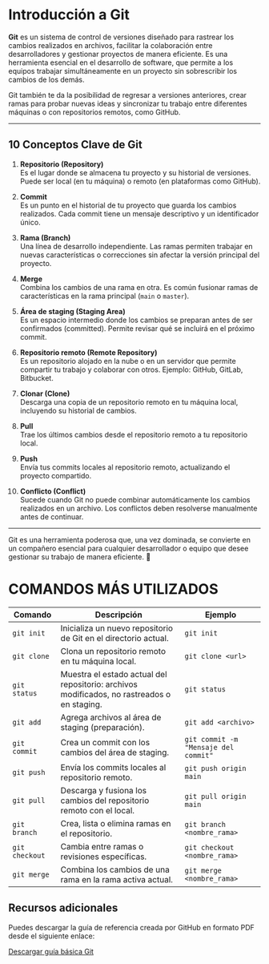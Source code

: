 # Introducción a Git

**Git** es un sistema de control de versiones diseñado para rastrear los cambios realizados en archivos, facilitar la colaboración entre desarrolladores y gestionar proyectos de manera eficiente. Es una herramienta esencial en el desarrollo de software, que permite a los equipos trabajar simultáneamente en un proyecto sin sobrescribir los cambios de los demás.

Git también te da la posibilidad de regresar a versiones anteriores, crear ramas para probar nuevas ideas y sincronizar tu trabajo entre diferentes máquinas o con repositorios remotos, como GitHub.

---

## 10 Conceptos Clave de Git

1. **Repositorio (Repository)**  
   Es el lugar donde se almacena tu proyecto y su historial de versiones. Puede ser local (en tu máquina) o remoto (en plataformas como GitHub).  

2. **Commit**  
   Es un punto en el historial de tu proyecto que guarda los cambios realizados. Cada commit tiene un mensaje descriptivo y un identificador único.  

3. **Rama (Branch)**  
   Una línea de desarrollo independiente. Las ramas permiten trabajar en nuevas características o correcciones sin afectar la versión principal del proyecto.  

4. **Merge**  
   Combina los cambios de una rama en otra. Es común fusionar ramas de características en la rama principal (`main` o `master`).  

5. **Área de staging (Staging Area)**  
   Es un espacio intermedio donde los cambios se preparan antes de ser confirmados (committed). Permite revisar qué se incluirá en el próximo commit.  

6. **Repositorio remoto (Remote Repository)**  
   Es un repositorio alojado en la nube o en un servidor que permite compartir tu trabajo y colaborar con otros. Ejemplo: GitHub, GitLab, Bitbucket.  

7. **Clonar (Clone)**  
   Descarga una copia de un repositorio remoto en tu máquina local, incluyendo su historial de cambios.  

8. **Pull**  
   Trae los últimos cambios desde el repositorio remoto a tu repositorio local.  

9. **Push**  
   Envía tus commits locales al repositorio remoto, actualizando el proyecto compartido.  

10. **Conflicto (Conflict)**  
    Sucede cuando Git no puede combinar automáticamente los cambios realizados en un archivo. Los conflictos deben resolverse manualmente antes de continuar.  

---

Git es una herramienta poderosa que, una vez dominada, se convierte en un compañero esencial para cualquier desarrollador o equipo que desee gestionar su trabajo de manera eficiente. 🚀


# COMANDOS MÁS UTILIZADOS

| Comando       | Descripción                                                                 | Ejemplo                        |
|---------------|-----------------------------------------------------------------------------|--------------------------------|
| `git init`    | Inicializa un nuevo repositorio de Git en el directorio actual.            | `git init`                     |
| `git clone`   | Clona un repositorio remoto en tu máquina local.                           | `git clone <url>`              |
| `git status`  | Muestra el estado actual del repositorio: archivos modificados, no rastreados o en staging. | `git status`       |
| `git add`     | Agrega archivos al área de staging (preparación).                          | `git add <archivo>`            |
| `git commit`  | Crea un commit con los cambios del área de staging.                        | `git commit -m "Mensaje del commit"` |
| `git push`    | Envía los commits locales al repositorio remoto.                           | `git push origin main`         |
| `git pull`    | Descarga y fusiona los cambios del repositorio remoto con el local.        | `git pull origin main`         |
| `git branch`  | Crea, lista o elimina ramas en el repositorio.                             | `git branch <nombre_rama>`     |
| `git checkout`| Cambia entre ramas o revisiones específicas.                               | `git checkout <nombre_rama>`   |
| `git merge`   | Combina los cambios de una rama en la rama activa actual.                  | `git merge <nombre_rama>`      |


## Recursos adicionales

Puedes descargar la guía de referencia creada por GitHub en formato PDF desde el siguiente enlace:

[Descargar guía básica Git](github-git-cheat-sheet.pdf)
